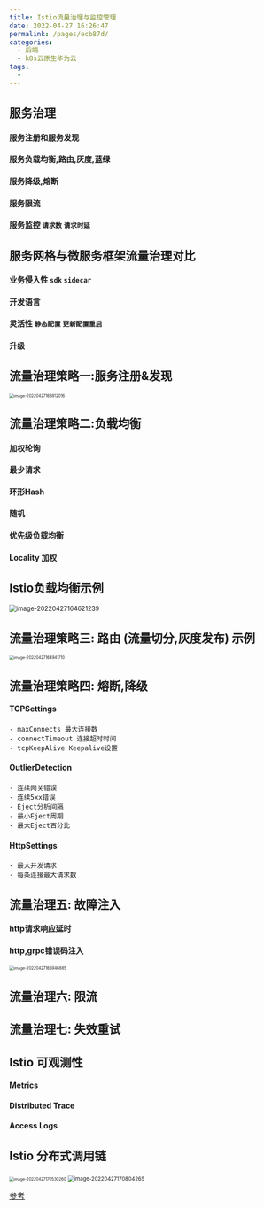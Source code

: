 ```yaml
---
title: Istio流量治理与监控管理
date: 2022-04-27 16:26:47
permalink: /pages/ecb87d/
categories:
  - 后端
  - k8s云原生华为云
tags:
  - 
---
```




## 服务治理
  #### 服务注册和服务发现
  #### 服务负载均衡,路由,灰度,蓝绿
  #### 服务降级,熔断
  #### 服务限流
  #### 服务监控  `请求数` `请求时延` 


## 服务网格与微服务框架流量治理对比
  #### 业务侵入性     `sdk`         `sidecar`
  #### 开发语言 
  #### 灵活性       `静态配置` `更新配置重启`
  #### 升级




## 流量治理策略一:服务注册&发现



<img src="./minilet/image-20220427163812016.png" alt="image-20220427163812016" style="zoom:50%;" />







## 流量治理策略二:负载均衡
  #### 加权轮询
  #### 最少请求
  #### 环形Hash
  #### 随机
  #### 优先级负载均衡
  #### Locality 加权






## Istio负载均衡示例



<img src="./minilet/image-20220427164621239.png" alt="image-20220427164621239" style="zoom:80%;" />


## 流量治理策略三: 路由 (流量切分,灰度发布) 示例



<img src="./minilet/image-20220427164941710.png" alt="image-20220427164941710" style="zoom:50%;" />


## 流量治理策略四: 熔断,降级
  #### TCPSettings
    - maxConnects 最大连接数
    - connectTimeout 连接超时时间
    - tcpKeepAlive Keepalive设置
  #### OutlierDetection
    - 连续网关错误
    - 连续5xx错误
    - Eject分析间隔
    - 最小Eject周期
    - 最大Eject百分比
  #### HttpSettings
    - 最大并发请求
    - 每条连接最大请求数


## 流量治理五: 故障注入
  #### http请求响应延时
  #### http,grpc错误码注入

<img src="./minilet/image-20220427165946885.png" alt="image-20220427165946885" style="zoom:50%;" />  


## 流量治理六: 限流


## 流量治理七: 失效重试





## Istio 可观测性
  #### Metrics
  #### Distributed Trace
  #### Access Logs

## Istio 分布式调用链



<img src="./minilet/image-20220427170530260.png" alt="image-20220427170530260" style="zoom:50%;" />



<img src="./minilet/image-20220427170804265.png" alt="image-20220427170804265" style="zoom:67%;" />









[参考](https://education.huaweicloud.com/courses/course-v1:HuaweiX+CBUCNXI040+Self-paced/courseware/2aac44a57121402a8ce27ab444ab8a0c/8e93556bdf724f2db81f8bab71ded967/)


